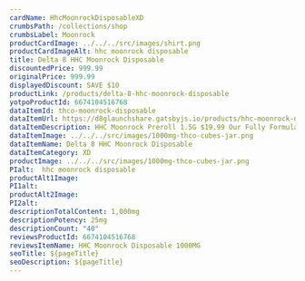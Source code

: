 ```yaml
---
cardName: HhcMoonrockDisposableXD
crumbsPath: /collections/shop
crumbsLabel: Moonrock
productCardImage: ../../../src/images/shirt.png
productCardImageAlt: hhc moonrock disposable
title: Delta 8 HHC Moonrock Disposable
discountedPrice: 999.99
originalPrice: 999.99
displayedDiscount: SAVE $10
productLink: /products/delta-8-hhc-moonrock-disposable
yotpoProductId: 6674104516768
dataItemId: thco-moonrock-disposable
dataItemUrl: https://d8glaunchshare.gatsbyjs.io/products/hhc-moonrock-disposable
dataItemDescription: HHC Moonrock Preroll 1.5G $19.99 Our Fully Formulated Moon Rock Joins are hemp derived smokes that taste amazing and leave you wanting more. Try our HHC Moonrock Preroll 1.5G and you will be amazed. Each preroll is hand crafted, dipped and rolled in keif. 
dataItemImage: ../../../src/images/1000mg-thco-cubes-jar.png
dataItemName: Delta 8 HHC Moonrock Disposable
dataItemCategory: XD
productImage: ../../../src/images/1000mg-thco-cubes-jar.png
PIalt:  hhc moonrock disposable
productAlt1Image:
PI1alt: 
productAlt2Image: 
PI2alt: 
descriptionTotalContent: 1,000mg
descriptionPotency: 25mg
descriptionCount: "40"
reviewsProductId: 6674104516768
reviewsItemName: HHC Moonrock Disposable 1000MG
seoTitle: ${pageTitle}
seoDescription: ${pageTitle}
---
```

